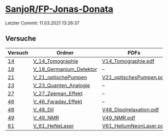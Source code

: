 # [SanjoR/FP-Jonas-Donata](https://github.com/SanjoR/FP-Jonas-Donata)

Letzter Commit: 11.03.2021 13:26:37

## Versuche

|       Versuch        |                                                   Ordner                                                   |                                                                                    PDFs                                                                                    |
|----------------------|------------------------------------------------------------------------------------------------------------|----------------------------------------------------------------------------------------------------------------------------------------------------------------------------|
|[14](../../versuch/14)|[V_14_Tomographie](https://github.com/SanjoR/FP-Jonas-Donata/tree/master/MFP/V_14_Tomographie)              |[V14_Tomographie.pdf](https://docs.google.com/viewer?url=https://raw.githubusercontent.com/SanjoR/FP-Jonas-Donata/master/MFP/Fertige_Protokolle/V14_Tomographie.pdf)        |
|[18](../../versuch/18)|[V_18_Germanium_Detektor](https://github.com/SanjoR/FP-Jonas-Donata/tree/master/BFP/V_18_Germanium_Detektor)|–                                                                                                                                                                           |
|[21](../../versuch/21)|[V_21_optischePumpen](https://github.com/SanjoR/FP-Jonas-Donata/tree/master/MFP/V_21_optischePumpen)        |[V21_optischesPumpen.pdf](https://docs.google.com/viewer?url=https://raw.githubusercontent.com/SanjoR/FP-Jonas-Donata/master/MFP/Fertige_Protokolle/V21_optischesPumpen.pdf)|
|[23](../../versuch/23)|[V_23_Quanten_Analogie](https://github.com/SanjoR/FP-Jonas-Donata/tree/master/BFP/V_23_Quanten_Analogie)    |–                                                                                                                                                                           |
|[27](../../versuch/27)|[V_27_Zeeman_Effekt](https://github.com/SanjoR/FP-Jonas-Donata/tree/master/BFP/V_27_Zeeman_Effekt)          |–                                                                                                                                                                           |
|[46](../../versuch/46)|[V_46_Faraday_Effekt](https://github.com/SanjoR/FP-Jonas-Donata/tree/master/BFP/V_46_Faraday_Effekt)        |–                                                                                                                                                                           |
|[48](../../versuch/48)|[V_48_DiI](https://github.com/SanjoR/FP-Jonas-Donata/tree/master/MFP/V_48_DiI)                              |[V48_Dipolrelaxation.pdf](https://docs.google.com/viewer?url=https://raw.githubusercontent.com/SanjoR/FP-Jonas-Donata/master/MFP/Fertige_Protokolle/V48_Dipolrelaxation.pdf)|
|[49](../../versuch/49)|[V_49_NMR](https://github.com/SanjoR/FP-Jonas-Donata/tree/master/MFP/V_49_NMR)                              |[V49_NMR.pdf](https://docs.google.com/viewer?url=https://raw.githubusercontent.com/SanjoR/FP-Jonas-Donata/master/MFP/Fertige_Protokolle/V49_NMR.pdf)                        |
|[61](../../versuch/61)|[V_61_HeNeLaser](https://github.com/SanjoR/FP-Jonas-Donata/tree/master/MFP/V_61_HeNeLaser)                  |[V61_HeliumNeonLaser.pdf](https://docs.google.com/viewer?url=https://raw.githubusercontent.com/SanjoR/FP-Jonas-Donata/master/MFP/Fertige_Protokolle/V61_HeliumNeonLaser.pdf)|
